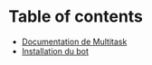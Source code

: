 # Table of contents

* [Documentation de Multitask](README.md)
* [Installation du bot](installation-du-bot.md)
